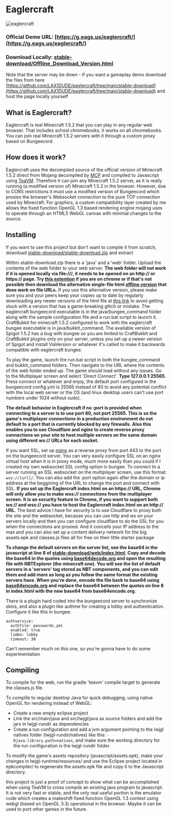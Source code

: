 # Eaglercraft

![eaglercraft](https://cdn.discordapp.com/attachments/378764518081429506/921932182484836352/readmeeee.png)

### Official Demo URL: [https://g.eags.us/eaglercraft/](https://g.eags.us/eaglercraft/)

### Download Locally: [stable-download/Offline_Download_Version.html](https://github.com/LAX1DUDE/eaglercraft/raw/main/stable-download/Offline_Download_Version.html)

Note that the server may be down - if you want a gameplay demo download the files from here [https://github.com/LAX1DUDE/eaglercraft/tree/main/stable-download](https://github.com/LAX1DUDE/eaglercraft/tree/main/stable-download) and host the page locally yourself

## What is Eaglercraft?

Eaglercraft is real Minecraft 1.5.2 that you can play in any regular web browser. That includes school chromebooks, it works on all chromebooks. You can join real Minecraft 1.5.2 servers with it through a custom proxy based on Bungeecord.

## How does it work?

Eaglercraft uses the decompiled source of the official version of Minecraft 1.5.2 direct from Mojang decompiled by [MCP](http://www.modcoderpack.com/) and compiled to Javascript using [TeaVM](https://teavm.org/). Therefore it can join any Minecraft 1.5.2 server, as it is really running (a modified version of) Minecraft 1.5.2 in the browser. However, due to CORS restrictions it must use a modified version of Bungeecord which proxies the browser's Websocket connection to the pure TCP connection used by Minecraft. For graphics, a custom compatibility layer created by me allows the fixed function OpenGL 1.3 based rendering engine mojang uses to operate through an HTML5 WebGL canvas with minimal changes to the source.

## Installing

If you want to use this project but don't want to compile it from scratch, download [stable-download/stable-download.zip](https://github.com/LAX1DUDE/eaglercraft/raw/main/stable-download/stable-download.zip) and extract

Within stable-download.zip there is a 'java' and a 'web' folder. Upload the contents of the web folder to your web server. **The web folder will not work if it is opened locally via file:///, it needs to be opened on an http:// or https:// page. Try [this extention](https://chrome.google.com/webstore/detail/web-server-for-chrome/ofhbbkphhbklhfoeikjpcbhemlocgigb/) if you are on chrome or if that's not possible then download the alternative single-file html [offline version](https://github.com/LAX1DUDE/eaglercraft/raw/main/stable-download/Offline_Download_Version.html) that does work on file URLs.** If you use this alternative version, please make sure you and your peers keep your copies up to date by regularly downloading any newer versions of the html file at [this link](https://github.com/LAX1DUDE/eaglercraft/blob/main/stable-download/Offline_Download_Version.html) to avoid getting stuck with a version that has a game-breaking glitch or mistake. The eaglercraft bungeecord executable is in the java/bungee_command folder along with the sample configuration file and a run.bat script to launch it. CraftBukkit for minecraft 1.5.2 configured to work with the eaglercraft bungee executable is in java/bukkit_command. The available version of Spigot 1.5.2 has a bug with bungee so you are limited to CraftBukkit and CraftBukkit plugins only on your server, unless you set up a newer version of Spigot and install ViaVersion or whatever it's called to make it backwards compatible with eaglercraft bungee.

To play the game, launch the run.bat script in both the bungee_command and bukkit_command folders. Then navigate to the URL where the contents of the web folder ended up. The game should load without any issues. Go to the Multiplayer screen and select 'Direct Connect'. **Type 127.0.0.1:25565.** Press connect or whatever and enjoy, the default port configured in the bungeecord config.yml is 25565 instead of 80 to avoid any potential conflict with the local web server or the OS (and linux desktop users can't use port numbers under 1024 without sudo).

**The default behavior in Eaglercraft if no :port is provided when connecting to a server is to use port 80, not port 25565. This is so the game's multiplayer connections in a production environment do not default to a port that is currently blocked by any firewalls. Also this enables you to use Cloudflare and nginx to create reverse proxy connections on your site to host multiple servers on the same domain using different ws:// URLs for each socket.**

If you want SSL, set up [nginx](https://www.nginx.com/) as a reverse proxy from port 443 to the port on the bungeecord server. You can very easily configure SSL on an nginx virtual host when it is in proxy mode, much more easily than you could if I created my own websocket SSL config option in bungee. To connect to a server running an SSL websocket on the multiplayer screen, use this format: `wss://[url]/`. You can also add the :port option again after the domain or ip address at the beggining of the URL to change the port and connect with SSL. **If you set up the Eaglercraft index.html on an https:// URL, Chrome will only allow you to make wss:// connections from the multiplayer screen. It is an security feature in Chrome, if you want to support both ws:// and wss:// you have to host the Eaglercraft index.html on an http:// URL**. The best advice I have for security is to use Cloudflare to proxy both the site and the websocket, because you can use http and ws on your servers locally and then you can configure cloudflare to do the SSL for you when the connections are proxied. And it conceils your IP address to the max and you can also set up a content delivery network for the big assets.epk and classes.js files all for free on their little starter package

**To change the default servers on the server list, see the base64 in the javascript at line 8 of [stable-download/web/index.html](https://github.com/LAX1DUDE/eaglercraft/tree/main/stable-download/web/index.html). Copy and decode the base64 in the quotes using [base64decode.org](base64decode.org) and open the resulting file with NBTExplorer (the minecraft one). You will see the list of default servers in a 'servers' tag stored as NBT components, and you can edit them and add more as long as you follow the same format the existing servers have. When you're done, encode the file back to base64 using [base64encode.org](base64encode.org) and replace the base64 between the quotes on line 8 in index.html with the new base64 from base64encode.org.**

There is a plugin hard coded into the bungeecord server to synchronize skins, and also a plugin like authme for creating a lobby and authentication. Configure it like this in bungee:

    authservice:
      authfile: passwords.yml
      enabled: true
      limbo: lobby
      timeout: 30

Can't remember much on this one, so you're gonna have to do some experimentation

## Compiling

To compile for the web, run the gradle 'teavm' compile target to generate the classes.js file.

To complile to regular desktop Java for quick debugging, using native OpenGL for rendering instead of WebGL:
- Create a new empty eclipse project
- Link the src/main/java and src/lwjgl/java as source folders and add the jars in lwjgl-rundir as dependencies
- Create a run configuration and add a jvm argument pointing to the lwjgl natives folder (lwjgl-rundir/natives) like this: `-Djava.library.path=natives`, and make sure the working directory for the run configuration is the lwjgl-rundir folder.


To modify the game's assets repository (javascript/assets.epk), make your changes in lwjgl-runtime/resources/ and use the Eclipse project located in epkcompiler/ to regenerate the assets.epk file and copy it to the Javascript directory. 

this project is just a proof of concept to show what can be accomplished when using TeaVM to cross compile an existing java program to javascript. It is not very fast or stable, and the only real useful portion is the emulator code which creates a makeshift fixed function OpenGL 1.3 context using webgl (based on OpenGL 3.3) operational in the browser. Maybe it can be used to port other games in the future.
